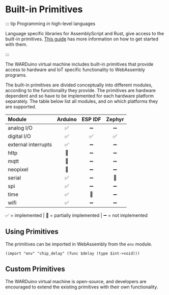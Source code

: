 # Built-in Primitives

::: tip Programming in high-level languages

Language specific libraries for AssemblyScript and Rust, give access to the built-in primitives. [This guide](/guide/get-started) has more information on how to get started with them.

:::

The WARDuino virtual machine includes built-in primitives that provide access to hardware and IoT specific functionality to WebAssembly programs.

The built-in primitives are divided conceptually into different modules, according to the functionality they provide. The primitives are hardware dependent and so have to be implemented for each hardware platform separately. The table below list all modules, and on which platforms they are supported.

| Module              |      Arduino          |        ESP IDF        |         Zephyr        |
|:------------------- |:---------------------:|:---------------------:|:---------------------:|
| analog I/O          | :white_check_mark:    | :heavy_minus_sign:    | :heavy_minus_sign:    |
| digital I/O         | :white_check_mark:    | :white_check_mark:    | :white_check_mark:    |
| external interrupts | :white_check_mark:    | :heavy_minus_sign:    | :heavy_minus_sign:    |
| http                | :construction_worker: | :heavy_minus_sign:    | :heavy_minus_sign:    |
| mqtt                | :construction_worker: | :heavy_minus_sign:    | :heavy_minus_sign:    |
| neopixel            | :construction_worker: | :heavy_minus_sign:    | :heavy_minus_sign:    |
| serial              | :white_check_mark:    | :heavy_minus_sign:    | :construction_worker: |
| spi                 | :white_check_mark:    | :heavy_minus_sign:    | :heavy_minus_sign:    |
| time                | :white_check_mark:    | :construction_worker: | :heavy_minus_sign:    |
| wifi                | :white_check_mark:    | :heavy_minus_sign:    | :heavy_minus_sign:    |

:white_check_mark: = implemented | :construction_worker: = partially implemented | :heavy_minus_sign: = not implemented

## Using Primitives

The primitives can be imported in WebAssembly from the `env` module.

```wasm
(import "env" "chip_delay" (func $delay (type $int->void)))
```

## Custom Primitives

The WARDuino virtual machine is open-source, and developers are encouraged to extend the existing primitives with their own functionality.

